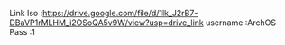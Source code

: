 Link Iso :https://drive.google.com/file/d/1lk_J2rB7-DBaVP1rMLHM_i2OSoQA5v9W/view?usp=drive_link
username :ArchOS
Pass :1
